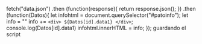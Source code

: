 fetch("data.json")
.then (function(response){
    return response.json();
 })
 .then (function(Datos){
    let infohtml = document.querySelector("#patoinfo");
    let info = ""
        info += `<div>
        ${Datos[id].data1}
		</div>`;
		console.log(Datos[id].data1)
    infohtml.innerHTML = info;
 });
 guardando el script
